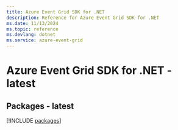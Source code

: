 ```yaml
---
title: Azure Event Grid SDK for .NET
description: Reference for Azure Event Grid SDK for .NET
ms.date: 11/13/2024
ms.topic: reference
ms.devlang: dotnet
ms.service: azure-event-grid
---
```

# Azure Event Grid SDK for .NET - latest
## Packages - latest
[!INCLUDE [packages](event-grid-index.md)]